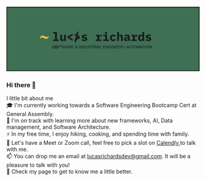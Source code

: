 ![lucas richards profile](imgs/innovation.png "Lucas Richards")

### Hi there 👋

I little bit about me <br>
🎓 I'm currently working towards a Software Engineering Bootcamp Cert at General Assembly. <br> 
🌱 I'm on track with learning more about new frameworks, AI, Data management, and Software Architecture.<br>
⚡  In my free time, I enjoy hiking, cooking, and spending time with family.<br>
💬 Let's have a Meet or Zoom call, feel free to pick a slot on <a href="https://calendly.com/lucasrichardsdev/30min">Calendly </a>to talk with me.<br>
📫 You can drop me an email at lucasrichardsdev@gmail.com. It will be a pleasure to talk with you!<br>
📄 Check my page to get to know me a little better.<br>


